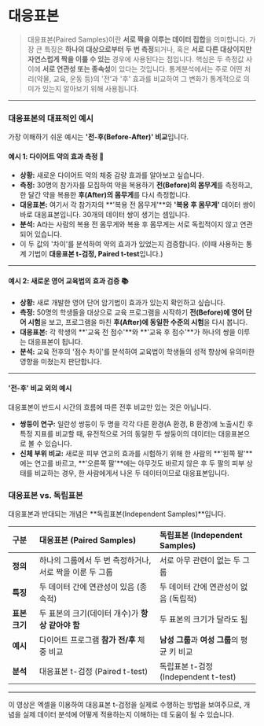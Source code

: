# 대응표본
> 대응표본(Paired Samples)이란 **서로 짝을 이루는 데이터 집합**을 의미합니다.
> 가장 큰 특징은 **하나의 대상으로부터 두 번 측정**되거나, 혹은 **서로 다른 대상이지만 자연스럽게 짝을 이룰 수 있는** 경우에 사용된다는 점입니다.
> 핵심은 두 측정값 사이에 **서로 연관성 또는 종속성**이 있다는 것입니다.
> 통계분석에서는 주로 어떤 처리(약물, 교육, 운동 등)의 '전'과 '후' 효과를 비교하여 그 변화가 통계적으로 의미가 있는지 알아보기 위해 사용됩니다.

---

### **대응표본의 대표적인 예시**

가장 이해하기 쉬운 예시는 **'전-후(Before-After)' 비교**입니다.

#### **예시 1: 다이어트 약의 효과 측정 💊**

* **상황:** 새로운 다이어트 약의 체중 감량 효과를 알아보고 싶습니다.
* **측정:** 30명의 참가자를 모집하여 약을 복용하기 **전(Before)의 몸무게**를 측정하고, 한 달간 약을 복용한 **후(After)의 몸무게**를 다시 측정합니다.
* **대응표본:** 여기서 각 참가자의 **'복용 전 몸무게'**와 **'복용 후 몸무게'** 데이터 쌍이 바로 대응표본입니다. 30개의 데이터 쌍이 생기는 셈입니다.
* **분석:** A라는 사람의 복용 전 몸무게와 복용 후 몸무게는 서로 독립적이지 않고 연관되어 있습니다.
* 이 두 값의 '차이'를 분석하여 약의 효과가 있었는지 검증합니다. (이때 사용하는 통계 기법이 **대응표본 t-검정, Paired t-test**입니다.)

---

#### **예시 2: 새로운 영어 교육법의 효과 검증 📚**

* **상황:** 새로 개발한 영어 단어 암기법이 효과가 있는지 확인하고 싶습니다.
* **측정:** 50명의 학생들을 대상으로 교육 프로그램을 시작하기 **전(Before)에 영어 단어 시험**을 보고, 프로그램을 마친 **후(After)에 동일한 수준의 시험**을 다시 봅니다.
* **대응표본:** 각 학생의 **'교육 전 점수'**와 **'교육 후 점수'**가 하나의 쌍을 이루는 대응표본이 됩니다.
* **분석:** 교육 전후의 '점수 차이'를 분석하여 교육법이 학생들의 성적 향상에 유의미한 영향을 미쳤는지 판단합니다.

---

#### **'전-후' 비교 외의 예시**

대응표본이 반드시 시간의 흐름에 따른 전후 비교만 있는 것은 아닙니다.

* **쌍둥이 연구:** 일란성 쌍둥이 두 명을 각각 다른 환경(A 환경, B 환경)에 노출시킨 후 특정 지표를 비교할 때, 유전적으로 거의 동일한 두 쌍둥이의 데이터는 대응표본으로 볼 수 있습니다.
* **신체 부위 비교:** 새로운 피부 연고의 효과를 시험하기 위해 한 사람의 **'왼쪽 팔'**에는 연고를 바르고, **'오른쪽 팔'**에는 아무것도 바르지 않은 후 두 팔의 피부 상태를 비교하는 경우, 한 사람에게서 나온 두 데이터이므로 대응표본입니다.

### **대응표본 vs. 독립표본**

대응표본과 반대되는 개념은 **독립표본(Independent Samples)**입니다.

| 구분 | **대응표본 (Paired Samples)** | **독립표본 (Independent Samples)** |
| :--- | :--- | :--- |
| **정의** | 하나의 그룹에서 두 번 측정하거나, 서로 짝을 이룬 두 그룹 | 서로 아무 관련이 없는 두 그룹 |
| **특징** | 두 데이터 간에 연관성이 있음 (종속적) | 두 데이터 간에 연관성이 없음 (독립적) |
| **표본 크기** | 두 표본의 크기(데이터 개수)가 **항상 같아야 함** | 두 표본의 크기가 달라도 됨 |
| **예시** | 다이어트 프로그램 **참가 전/후** 체중 비교 | **남성 그룹**과 **여성 그룹**의 평균 키 비교 |
| **분석** | 대응표본 t-검정 (Paired t-test) | 독립표본 t-검정 (Independent t-test) |

***

이 영상은 엑셀을 이용하여 대응표본 t-검정을 실제로 수행하는 방법을 보여주므로, 개념을 실제 데이터 분석에 어떻게 적용하는지 이해하는 데 도움이 될 수 있습니다.
